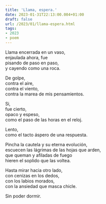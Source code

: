 ```yaml
---
title: 'Llama, espera.'
date: 2023-01-31T22:13:00.004+01:00
draft: false
url: /2023/01/llama-espera.html
tags: 
- 2023
- poem
---
```


Llama encerrada en un vaso,  
enjaulada ahora, fue  
pisando de paso en paso,  
y cayendo como una roca.  

De golpe,  
contra el aire,   
contra el viento,  
contra la marea de mis pensamientos.  

Si,  
fue cierto,  
opaco y espeso,  
como el paso de las horas en el reloj.  

Lento,  
como el tacto áspero de una respuesta.  

Pincha la cautela y su eterna evolución,  
escuecen las lágrimas de las hojas que arden,  
que queman y afiladas de fuego  
hieren el soplido que las voltea.  

Hasta mirar hacia otro lado,  
con cenizas en los dedos,  
con los labios morados,  
con la ansiedad que masca chicle.  

Sin poder dormir.  